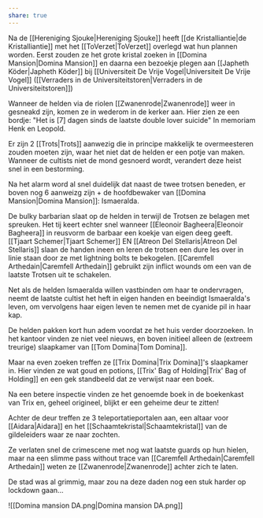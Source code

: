 ```yaml
---
share: true
---
```

Na de [[Hereniging Sjouke|Hereniging Sjouke]] heeft [[de Kristalliantie|de Kristalliantie]] met het [[ToVerzet|ToVerzet]] overlegd wat hun plannen worden. Eerst zouden ze het grote kristal zoeken in [[Domina Mansion|Domina Mansion]] en daarna een bezoekje plegen aan [[Japheth Köder|Japheth Köder]] bij [[Universiteit De Vrije Vogel|Universiteit De Vrije Vogel]] ([[Verraders in de Universiteitstoren|Verraders in de Universiteitstoren]])

Wanneer de helden via de riolen [[Zwanenrode|Zwanenrode]] weer in gesneakd zijn, komen ze in wederom in de kerker aan. Hier zien ze een bordje: "Het is [7] dagen sinds de laatste double lover suicide" In memoriam Henk en Leopold.

Er zijn 2 [[Trots|Trots]] aanwezig die in principe makkelijk te overmeesteren zouden moeten zijn, waar het niet dat de helden er een potje van maken. Wanneer de cultists niet de mond gesnoerd wordt, verandert deze heist snel in een bestorming. 

Na het alarm word al snel duidelijk dat naast de twee trotsen beneden, er boven nog 6 aanweizg zijn + de hoofdbewaker van [[Domina Mansion|Domina Mansion]]: Ismaeralda.

De bulky barbarian slaat op de helden in terwijl de Trotsen ze belagen met spreuken. Het tij keert echter snel wanneer [[Eleonoir Bagheera|Eleonoir Bagheera]] in reusvorm de barbaar een koekje van eigen deeg geeft. [[Tjaart Schemer|Tjaart Schemer]] EN [[Atreon Del Stellaris|Atreon Del Stellaris]] slaan de handen ineen en leren de trotsen een dure les over in linie staan door ze met lightning bolts te bekogelen.
[[Caremfell Arthedain|Caremfell Arthedain]] gebruikt zijn inflict wounds om een van de laatste Trotsen uit te schakelen.

Net als de helden Ismaeralda willen vastbinden om haar te ondervragen, neemt de laatste cultist het heft in eigen handen en beeindigt Ismaeralda's leven, om vervolgens haar eigen leven te nemen met de cyanide pil in haar kap.

De helden pakken kort hun adem voordat ze het huis verder doorzoeken. In het kantoor vinden ze niet veel nieuws, en boven initieel alleen de (extreem treurige) slaapkamer van [[Tom Domina|Tom Domina]]. 

Maar na even zoeken treffen ze [[Trix Domina|Trix Domina]]'s slaapkamer in. Hier vinden ze wat goud en potions, [[Trix' Bag of Holding|Trix' Bag of Holding]] en een gek standbeeld dat ze verwijst naar een boek.

Na een betere inspectie vinden ze het genoemde boek in de boekenkast van Trix en, geheel origineel, blijkt er een geheime deur te zitten!

Achter de deur treffen ze 3 teleportatieportalen aan, een altaar voor [[Aidara|Aidara]] en het [[Schaamtekristal|Schaamtekristal]] van de gildeleiders waar ze naar zochten.

Ze verlaten snel de crimescene met nog wat laatste guards op hun hielen, maar na een slimme pass without trace van [[Caremfell Arthedain|Caremfell Arthedain]] weten ze [[Zwanenrode|Zwanenrode]] achter zich te laten.

De stad was al grimmig, maar zou na deze daden nog een stuk harder op lockdown gaan...


![[Domina mansion DA.png|Domina mansion DA.png]]